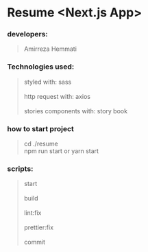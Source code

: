 # Resume <Next.js App>

### developers:

> Amirreza Hemmati

### Technologies used:

> styled with: sass<br/><br/>
http request with: axios<br/><br/>
stories components with: story book

### how to start project
> cd ./resume <br />
npm run start or yarn start

### scripts:

> start <br/><br/>
build <br/><br/>
lint:fix <br/><br/>
prettier:fix <br/><br/>
commit 


